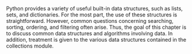Python provides a variety of useful built-in data structures, such as lists, sets, and dictionaries.
For the most part, the use of these structures is straightforward. However,
common questions concerning searching, sorting, ordering, and filtering often arise.
Thus, the goal of this chapter is to discuss common data structures and algorithms
involving data. In addition, treatment is given to the various data structures contained
in the collections module.